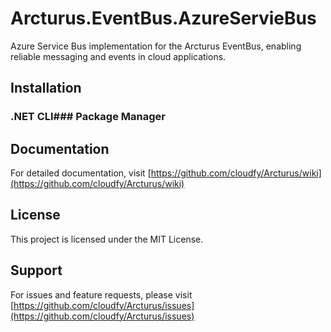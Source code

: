 # Arcturus.EventBus.AzureServieBus

Azure Service Bus implementation for the Arcturus EventBus, enabling reliable messaging and events in cloud applications.

## Installation

### .NET CLI### Package Manager

## Documentation
For detailed documentation, visit [https://github.com/cloudfy/Arcturus/wiki](https://github.com/cloudfy/Arcturus/wiki)

## License
This project is licensed under the MIT License.

## Support
For issues and feature requests, please visit [https://github.com/cloudfy/Arcturus/issues](https://github.com/cloudfy/Arcturus/issues)